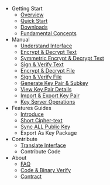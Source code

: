 - Getting Start
    - [Overview](overview.md)
    - [Quick Start](quick-start.md)
    - [Downloads](downloads.md)
    - [Fundamental Concepts](basic-concepts.md)
- Manual
    - [Understand Interface](manual/understand-interface.md)
    - [Encrypt & Decrypt Text](manual/encrypt-decrypt-text.md)
    - [Symmetric Encrypt & Decrypt Text](manual/symmetric-encrypt-decrypt-text.md)
    - [Sign & Verify Text](manual/sign-verify-text.md)
    - [Encrypt & Decrypt File](manual/encrypt-decrypt-file.md)
    - [Sign & Verify File](manual/sign-verify-file.md)
    - [Generate Key Pair & Subkey](manual/generate-key.md)
    - [View Key Pair Details](manual/view-keypair-info.md)
    - [Import & Export Key Pair](manual/import-export-key-pair.md)
    - [Key Server Operations](manual/key-server-operations.md)
- Features Guides
    - [Introduce](features/introduce.md)
    - [Short Cipher-text](features/short-ciphertext.md)
    - [Sync ALL Public Key](features/sync-all-public-keys.md)
    - Export As Key Package
- Contribute
    - [Translate Interface](translate-interface.md)
    - Contribute Code
- About
    - [FAQ](faq.md)
    - [Code & Binary Verify](about/code-binary-verify.md)
    - [Contract](contract.md)
